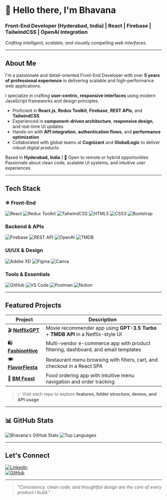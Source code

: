 # 👋 Hello there, I'm Bhavana

### **Front-End Developer (Hyderabad, India) | React | Firebase | TailwindCSS | OpenAI Integration**  
*Crafting intelligent, scalable, and visually compelling web interfaces.*

---

##  About Me

I'm a passionate and detail-oriented Front-End Developer with over **5 years of professional experience** in delivering scalable and high-performance web applications.

I specialize in crafting **user-centric, responsive interfaces** using modern JavaScript frameworks and design principles.

-  Proficient in **React.js**, **Redux Toolkit**, **Firebase**, **REST APIs**, and **TailwindCSS**
-  Experienced in **component-driven architecture**, **responsive design**, and real-time UI updates
-  Hands-on with **API integration**, **authentication flows**, and **performance optimization**
-  Collaborated with global teams at **Cognizant** and **GlobalLogic** to deliver robust digital products


 Based in **Hyderabad, India** | 💼 Open to remote or hybrid opportunities  
 Passionate about clean code, scalable UI systems, and intuitive user experiences

---

##  Tech Stack

### ⚛️ Front-End
![React](https://img.shields.io/badge/-React-61DAFB?style=flat&logo=react&logoColor=white)
![Redux Toolkit](https://img.shields.io/badge/-Redux%20Toolkit-764ABC?style=flat&logo=redux)
![TailwindCSS](https://img.shields.io/badge/-TailwindCSS-38B2AC?style=flat&logo=tailwind-css)
![HTML5](https://img.shields.io/badge/-HTML5-E34F26?style=flat&logo=html5&logoColor=white)
![CSS3](https://img.shields.io/badge/-CSS3-1572B6?style=flat&logo=css3)
![Bootstrap](https://img.shields.io/badge/-Bootstrap-563D7C?style=flat&logo=bootstrap)

###  Backend & APIs
![Firebase](https://img.shields.io/badge/-Firebase-FFCA28?style=flat&logo=firebase)
![REST API](https://img.shields.io/badge/-REST%20API-6E6E6E?style=flat)
![OpenAI](https://img.shields.io/badge/-OpenAI-412991?style=flat&logo=openai)
![TMDB](https://img.shields.io/badge/-TMDB%20API-01B4E4?style=flat)

###  UI/UX & Design
![Adobe XD](https://img.shields.io/badge/-Adobe_XD-FF61F6?style=flat&logo=adobe-xd)
![Figma](https://img.shields.io/badge/-Figma-F24E1E?style=flat&logo=figma)
![Canva](https://img.shields.io/badge/-Canva-00C4CC?style=flat&logo=canva)

###  Tools & Essentials
![GitHub](https://img.shields.io/badge/-GitHub-181717?style=flat&logo=github)
![VS Code](https://img.shields.io/badge/-VSCode-007ACC?style=flat&logo=visual-studio-code)
![Postman](https://img.shields.io/badge/-Postman-FF6C37?style=flat&logo=postman)
![Notion](https://img.shields.io/badge/-Notion-000000?style=flat&logo=notion)

---

##  Featured Projects

| Project | Description |
|--------|-------------|
| 🎬 [**NetflixGPT**](https://github.com/UrstrulyBhavana/Netflix-UI-with-OpenAI-GPT-Powered-Recommendations) | Movie recommender app using **GPT-3.5 Turbo** + **TMDB API** in a Netflix-style UI |
| 🛍️ [**FashionHive**](https://github.com/UrstrulyBhavana/FashionHive-Modern-Fashion-E-Commerce-Web-App) | Multi-vendor e-commerce app with product filtering, dashboard, and email templates |
| 🍽️ [**FlavorFiesta**](https://github.com/UrstrulyBhavana/FlavorFiesta-Food-Ordering-App) | Restaurant menu browsing with filters, cart, and checkout in a React SPA |
| 🍔 [**BM Feast**](https://github.com/UrstrulyBhavana/BM-Feast-Online-Delivery-App) | Food ordering app with intuitive menu navigation and order tracking |

> ✅ Visit each repo to explore **features, folder structure, demos, and API usage**

---

## 📊 GitHub Stats

![Bhavana's GitHub Stats](https://github-readme-stats.vercel.app/api?username=UrstrulyBhavana&show_icons=true&theme=radical&count_private=true)
![Top Languages](https://github-readme-stats.vercel.app/api/top-langs/?username=UrstrulyBhavana&layout=compact&theme=radical)

---

##  Let's Connect

[![LinkedIn](https://img.shields.io/badge/-LinkedIn-0A66C2?style=flat&logo=linkedin&logoColor=white)](https://www.linkedin.com/in/bhavana-bm/)  
[![GitHub](https://img.shields.io/badge/-GitHub-181717?style=flat&logo=github)](https://github.com/UrstrulyBhavana)

---

> “*Consistency, clean code, and thoughtful design are the core of every product I build.*”
